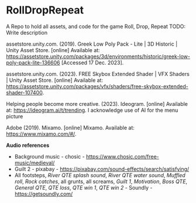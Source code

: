 # RollDropRepeat
A Repo to hold all assets, and code for the game Roll, Drop, Repeat
TODO: Write description

assetstore.unity.com. (2019). Greek Low Poly Pack - Lite | 3D Historic | Unity Asset Store. [online] Available at: https://assetstore.unity.com/packages/3d/environments/historic/greek-low-poly-pack-lite-136606 [Accessed 17 Dec. 2023].

assetstore.unity.com. (2023). FREE Skybox Extended Shader | VFX Shaders | Unity Asset Store. [online] Available at: https://assetstore.unity.com/packages/vfx/shaders/free-skybox-extended-shader-107400.

‌Helping people become more creative. (2023). Ideogram. [online] Available at: https://ideogram.ai/t/trending.	I acknowledge use of AI for the menu picture

Adobe (2019). Mixamo. [online] Mixamo. Available at: https://www.mixamo.com/#/.

**Audio references**
* Background music - chosic - https://www.chosic.com/free-music/medieval/
* Guilt 2 - pixabay - https://pixabay.com/sound-effects/search/satisfying/
* All footsteps, _River QTE splash sound_, _River QTE water sound_, _Muffled roll_, _Rock catches_, all grunts, all screams, _Guilt 1_, _Motivation_, _Boss QTE_, _General QTE_, _QTE loss_, _QTE win 1_, _QTE win 2_ - Soundly - https://getsoundly.com/
